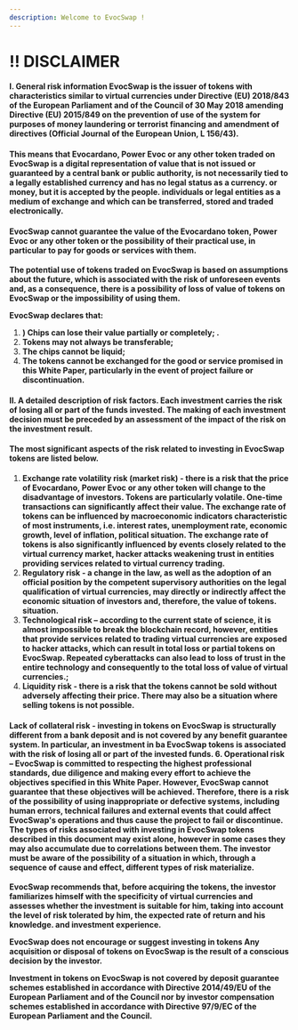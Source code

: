 ```yaml
---
description: Welcome to EvocSwap !
---
```


# ‼ DISCLAIMER

#### I. General risk information EvocSwap is the issuer of tokens with characteristics similar to virtual currencies under Directive (EU) 2018/843 of the European Parliament and of the Council of 30 May 2018 amending Directive (EU) 2015/849 on the prevention of use of the system for purposes of money laundering or terrorist financing and amendment of directives (Official Journal of the European Union, L 156/43).

#### This means that Evocardano, Power Evoc or any other token traded on EvocSwap is a digital representation of value that is not issued or guaranteed by a central bank or public authority, is not necessarily tied to a legally established currency and has no legal status as a currency. or money, but it is accepted by the people. individuals or legal entities as a medium of exchange and which can be transferred, stored and traded electronically.

#### EvocSwap cannot guarantee the value of the Evocardano token, Power Evoc or any other token or the possibility of their practical use, in particular to pay for goods or services with them.

**The potential use of tokens traded on EvocSwap is based on assumptions about the future, which is associated with the risk of unforeseen events and, as a consequence, there is a possibility of loss of value of tokens on EvocSwap or the impossibility of using them.**

**EvocSwap declares that:**

1. **) Chips can lose their value partially or completely; .**
2. **Tokens may not always be transferable;**
3. **The chips cannot be liquid;**
4. **The tokens cannot be exchanged for the good or service promised in this White Paper, particularly in the event of project failure or discontinuation.**

#### II. A detailed description of risk factors. Each investment carries the risk of losing all or part of the funds invested. The making of each investment decision must be preceded by an assessment of the impact of the risk on the investment result.

#### The most significant aspects of the risk related to investing in EvocSwap tokens are listed below.

1. **Exchange rate volatility risk (market risk) - there is a risk that the price of Evocardano, Power Evoc or any other token will change to the disadvantage of investors. Tokens are particularly volatile. One-time transactions can significantly affect their value. The exchange rate of tokens can be influenced by macroeconomic indicators characteristic of most instruments, i.e. interest rates, unemployment rate, economic growth, level of inflation, political situation. The exchange rate of tokens is also significantly influenced by events closely related to the virtual currency market, hacker attacks weakening trust in entities providing services related to virtual currency trading.**
2. **Regulatory risk - a change in the law, as well as the adoption of an official position by the competent supervisory authorities on the legal qualification of virtual currencies, may directly or indirectly affect the economic situation of investors and, therefore, the value of tokens. situation.**
3. **Technological risk – according to the current state of science, it is almost impossible to break the blockchain record, however, entities that provide services related to trading virtual currencies are exposed to hacker attacks, which can result in total loss or partial tokens on EvocSwap. Repeated cyberattacks can also lead to loss of trust in the entire technology and consequently to the total loss of value of virtual currencies.;**
4. **Liquidity risk - there is a risk that the tokens cannot be sold without adversely affecting their price. There may also be a situation where selling tokens is not possible.**

#### Lack of collateral risk - investing in tokens on EvocSwap is structurally different from a bank deposit and is not covered by any benefit guarantee system. In particular, an investment in ba EvocSwap tokens is associated with the risk of losing all or part of the invested funds. 6. Operational risk – EvocSwap is committed to respecting the highest professional standards, due diligence and making every effort to achieve the objectives specified in this White Paper. However, EvocSwap cannot guarantee that these objectives will be achieved. Therefore, there is a risk of the possibility of using inappropriate or defective systems, including human errors, technical failures and external events that could affect EvocSwap's operations and thus cause the project to fail or discontinue. The types of risks associated with investing in EvocSwap tokens described in this document may exist alone, however in some cases they may also accumulate due to correlations between them. The investor must be aware of the possibility of a situation in which, through a sequence of cause and effect, different types of risk materialize.

**EvocSwap recommends that, before acquiring the tokens, the investor familiarizes himself with the specificity of virtual currencies and assesses whether the investment is suitable for him, taking into account the level of risk tolerated by him, the expected rate of return and his knowledge. and investment experience.**

**EvocSwap does not encourage or suggest investing in tokens Any acquisition or disposal of tokens on EvocSwap is the result of a conscious decision by the investor.**

**Investment in tokens on EvocSwap is not covered by deposit guarantee schemes established in accordance with Directive 2014/49/EU of the European Parliament and of the Council nor by investor compensation schemes established in accordance with Directive 97/9/EC of the European Parliament and the Council.**
